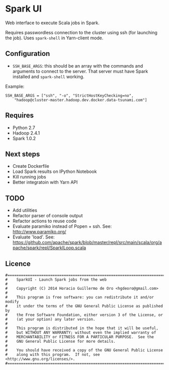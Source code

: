 Spark UI
========

Web interface to execute Scala jobs in Spark.

Requires passwordless connection to the cluster using ssh (for launching the job). Uses `spark-shell` in Yarn-client mode.

Configuration
-------------

* `SSH_BASE_ARGS`: this should be an array with the commands and arguments to connect
  to the server. That server must have Spark installed and `spark-shell` working.

Example:

    SSH_BASE_ARGS = ["ssh", "-o", "StrictHostKeyChecking=no",
        "hadoop@cluster-master.hadoop.dev.docker.data-tsunami.com"]


Requires
--------

* Python 2.7
* Hadoop 2.4.1
* Spark 1.0.2

Next steps
----------

* Create Dockerfile
* Load Spark results on IPython Notebook
* Kill running jobs
* Better integratoin with Yarn API

TODO
----

* Add utilities
* Refactor parser of console output
* Refactor actions to reuse code
* Evaluate paramiko instead of Popen + ssh. See: http://www.paramiko.org/
* Evaluate 'load'. See: https://github.com/apache/spark/blob/master/repl/src/main/scala/org/apache/spark/repl/SparkILoop.scala

Licence
-------

    #===============================================================================
    #    SparkUI - Launch Spark jobs from the web
    #
    #    Copyright (C) 2014 Horacio Guillermo de Oro <hgdeoro@gmail.com>
    #
    #    This program is free software: you can redistribute it and/or modify
    #    it under the terms of the GNU General Public License as published by
    #    the Free Software Foundation, either version 3 of the License, or
    #    (at your option) any later version.
    #
    #    This program is distributed in the hope that it will be useful,
    #    but WITHOUT ANY WARRANTY; without even the implied warranty of
    #    MERCHANTABILITY or FITNESS FOR A PARTICULAR PURPOSE.  See the
    #    GNU General Public License for more details.
    #
    #    You should have received a copy of the GNU General Public License
    #    along with this program.  If not, see <http://www.gnu.org/licenses/>.
    #===============================================================================


